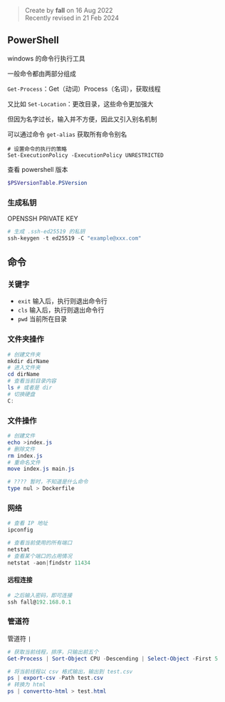 > Create by **fall** on 16 Aug 2022<br/>
> Recently revised in 21 Feb 2024

## PowerShell

windows 的命令行执行工具

一般命令都由两部分组成

`Get-Process`：Get（动词）Process（名词），获取线程

又比如 `Set-Location`：更改目录，这些命令更加强大

但因为名字过长，输入并不方便，因此又引入别名机制

可以通过命令 `get-alias` 获取所有命令别名



```shell
# 设置命令的执行的策略
Set-ExecutionPolicy -ExecutionPolicy UNRESTRICTED
```

查看 powershell 版本

```powershell
$PSVersionTable.PSVersion
```

### 生成私钥

OPENSSH PRIVATE KEY

```powershell
# 生成 .ssh-ed25519 的私钥
ssh-keygen -t ed25519 -C "example@xxx.com"
```



## 命令

### 关键字

- `exit` 输入后，执行则退出命令行
- `cls` 输入后，执行则退出命令行
- `pwd` 当前所在目录

### 文件夹操作

```powershell
# 创建文件夹
mkdir dirName
# 进入文件夹
cd dirName
# 查看当前目录内容
ls # 或者是 dir
# 切换硬盘 
C:
```

### 文件操作

```powershell
# 创建文件
echo >index.js
# 删除文件
rm index.js
# 重命名文件
move index.js main.js
```

```powershell
# ???? 暂时，不知道是什么命令
type nul > Dockerfile
```

### 网络

```powershell
# 查看 IP 地址
ipconfig
```

```powershell
# 查看当前使用的所有端口
netstat
# 查看某个端口的占用情况
netstat -aon|findstr 11434

```

#### 远程连接

```powershell
# 之后输入密码，即可连接
ssh fall@192.168.0.1

```



### 管道符

管道符 `|`

```powershell
# 获取当前线程，排序，只输出前五个
Get-Process | Sort-Object CPU -Descending | Select-Object -First 5
```

```powershell
# 将当前线程以 csv 格式输出，输出到 test.csv
ps | export-csv -Path test.csv
# 转换为 html
ps | convertto-html > test.html
```

